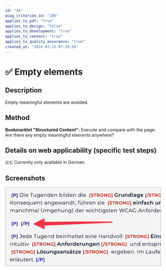 ```yaml
---
id: "44"
wcag_criterion_id: "106"
applies_to_pdf: "true"
applies_to_design: "false"
applies_to_development: "true"
applies_to_content: "true"
applies_to_quality_assurance: "true"
created_at: "2024-03-15 07:29:59"
---
```


# ✅ Empty elements

## Description

Empty meaningful elements are avoided.

## Method

**Bookmarklet "Structured Content":** Execute and compare with the page: Are there any empty meaningful elements anywhere?

## Details on web applicability (specific test steps)

🇩🇪 Currently only available in German.

## Screenshots

![Ein leerer Paragraf](images/ein-leerer-paragraf.png)